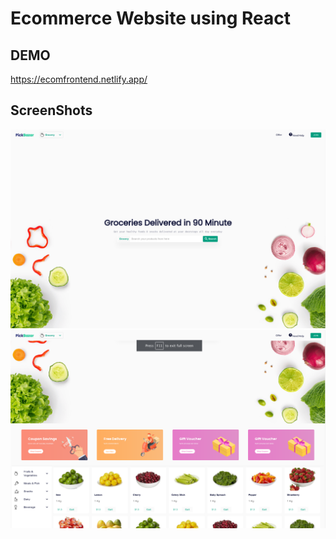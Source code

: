 # Ecommerce Website using React

## DEMO

https://ecomfrontend.netlify.app/

## ScreenShots

![Landing Page](ss1.png)
![Products](ss2.png)
